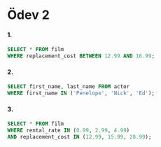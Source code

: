 # Ödev 2
#### 1.
```sql
SELECT * FROM film
WHERE replacement_cost BETWEEN 12.99 AND 16.99;
```
#### 2.
```sql
SELECT first_name, last_name FROM actor
WHERE first_name IN ('Penelope', 'Nick', 'Ed');
```
#### 3.
```sql
SELECT * FROM film
WHERE rental_rate IN (0.99, 2.99, 4.99) 
AND replacement_cost IN (12.99, 15.99, 28.99);
```